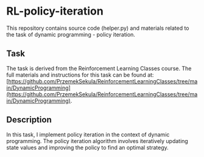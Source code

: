 # RL-policy-iteration

This repository contains source code (helper.py) and materials related to the task of dynamic programming - policy iteration.

## Task
The task is derived from the Reinforcement Learning Classes course. The full materials and instructions for this task can be found at: [https://github.com/PrzemekSekula/ReinforcementLearningClasses/tree/main/DynamicProgramming](https://github.com/PrzemekSekula/ReinforcementLearningClasses/tree/main/DynamicProgramming).

## Description
In this task, I implement policy iteration in the context of dynamic programming. The policy iteration algorithm involves iteratively updating state values and improving the policy to find an optimal strategy.